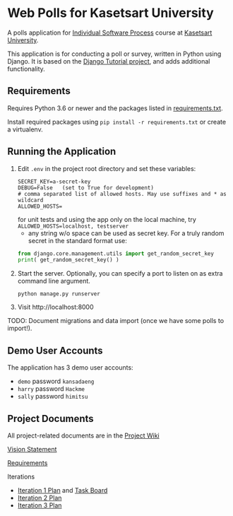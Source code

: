 # Web Polls for Kasetsart University

A polls application for [Individual Software Process](https://cpske.github.io/ISP) course at [Kasetsart University](https://ku.ac.th).

This application is for conducting a poll or survey, written in Python using Django. It is based on the [Django Tutorial project][django-tutorial], 
and adds additional functionality.

## Requirements

Requires Python 3.6 or newer and the packages listed in [requirements.txt](requirements.txt).

Install required packages using `pip install -r requirements.txt` or create a virtualenv.

## Running the Application

1. Edit `.env` in the project root directory and set these variables:
   ```
   SECRET_KEY=a-secret-key
   DEBUG=False   (set to True for development)
   # comma separated list of allowed hosts. May use suffixes and * as wildcard
   ALLOWED_HOSTS=
   ```
   for unit tests and using the app only on the local machine, try `ALLOWED_HOSTS=localhost, testserver`
   - any string w/o space can be used as secret key. For a truly random secret in the standard format use:   
   ```python
   from django.core.management.utils import get_random_secret_key
   print( get_random_secret_key() )
   ```
2. Start the server. Optionally, you can specify a port to listen on as extra command line argument.
   ```
   python manage.py runserver
   ```
3. Visit http://localhost:8000

TODO: Document migrations and data import (once we have some polls to import!).

## Demo User Accounts

The application has 3 demo user accounts:

* `demo` password `kansadaeng`
* `harry` password `Hackme`
* `sally` password `himitsu`

## Project Documents

All project-related documents are in the [Project Wiki](../../wiki/Home)

[Vision Statement](../../wiki/Vision%20Statement)

[Requirements](../../wiki/Vision%20Statements)

Iterations
* [Iteration 1 Plan](../../wiki/Iteration%201%20Plan) and [Task Board](../../projects/1)
* [Iteration 2 Plan](../../wiki/Iteration%202%20Plan)
* [Iteration 3 Plan](../../wiki/Iteration%203%20Plan)


[django-tutorial]: https://docs.djangoproject.com/en/3.1/intro/tutorial01/

